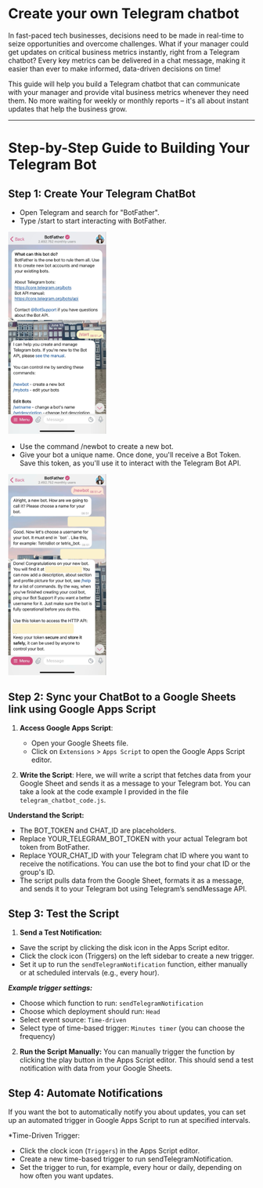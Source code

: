 # Create your own Telegram chatbot

In fast-paced tech businesses, decisions need to be made in real-time to seize opportunities and overcome challenges. What if your manager could get updates on critical business metrics instantly, right from a Telegram chatbot? Every key metrics can be delivered in a chat message, making it easier than ever to make informed, data-driven decisions on time!

This guide will help you build a Telegram chatbot that can communicate with your manager and provide vital business metrics whenever they need them. No more waiting for weekly or monthly reports – it's all about instant updates that help the business grow.

---
# Step-by-Step Guide to Building Your Telegram Bot

## Step 1: Create Your Telegram ChatBot

- Open Telegram and search for "BotFather".
- Type /start to start interacting with BotFather.
<img src="image/bot1.jpg" alt="create-telegram-chatbot" width="200"/>

- Use the command /newbot to create a new bot.
- Give your bot a unique name. Once done, you'll receive a Bot Token. Save this token, as you'll use it to interact with the Telegram Bot API.
<img src="image/bot2.png" alt="bot2" width="200"/>

## Step 2: Sync your ChatBot to a Google Sheets link using Google Apps Script

1. **Access Google Apps Script**:
   - Open your Google Sheets file.
   - Click on `Extensions` > `Apps Script` to open the Google Apps Script editor.

2. **Write the Script**:
   Here, we will write a script that fetches data from your Google Sheet and sends it as a message to your Telegram bot. You can take a look at the code example I provided in the file `telegram_chatbot_code.js`.

**Understand the Script:**

- The BOT_TOKEN and CHAT_ID are placeholders.
- Replace YOUR_TELEGRAM_BOT_TOKEN with your actual Telegram bot token from BotFather.
- Replace YOUR_CHAT_ID with your Telegram chat ID where you want to receive the notifications. You can use the bot to find your chat ID or the group's ID.
- The script pulls data from the Google Sheet, formats it as a message, and sends it to your Telegram bot using Telegram’s sendMessage API.

## Step 3: Test the Script

1. **Send a Test Notification:**

- Save the script by clicking the disk icon in the Apps Script editor.
- Click the clock icon (Triggers) on the left sidebar to create a new trigger.
- Set it up to run the `sendTelegramNotification` function, either manually or at scheduled intervals (e.g., every hour).

**_Example trigger settings:_**
- Choose which function to run: `sendTelegramNotification`
- Choose which deployment should run: `Head`
- Select event source: `Time-driven`
- Select type of time-based trigger: `Minutes timer` (you can choose the frequency)

2. **Run the Script Manually:** You can manually trigger the function by clicking the play button in the Apps Script editor. This should send a test notification with data from your Google Sheets.

## Step 4: Automate Notifications

If you want the bot to automatically notify you about updates, you can set up an automated trigger in Google Apps Script to run at specified intervals.

*Time-Driven Trigger:

- Click the clock icon (`Triggers`) in the Apps Script editor.
- Create a new time-based trigger to run sendTelegramNotification.
- Set the trigger to run, for example, every hour or daily, depending on how often you want updates.



